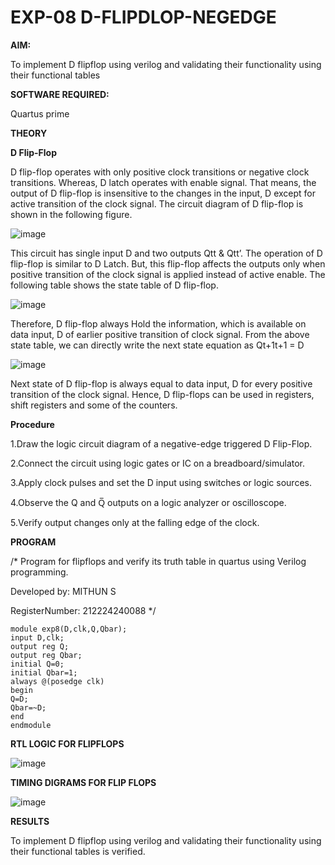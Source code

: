 # EXP-08 D-FLIPDLOP-NEGEDGE

**AIM:**

To implement  D flipflop using verilog and validating their functionality using their functional tables

**SOFTWARE REQUIRED:**

Quartus prime

**THEORY**

**D Flip-Flop**

D flip-flop operates with only positive clock transitions or negative clock transitions. Whereas, D latch operates with enable signal. That means, the output of D flip-flop is insensitive to the changes in the input, D except for active transition of the clock signal. The circuit diagram of D flip-flop is shown in the following figure.

![image](https://github.com/naavaneetha/D-FLIPDLOP-NEGEDGE/assets/154305477/48c81fe8-bc3f-40e7-95e2-519fc155ad51)

This circuit has single input D and two outputs Qtt & Qtt’. The operation of D flip-flop is similar to D Latch. But, this flip-flop affects the outputs only when positive transition of the clock signal is applied instead of active enable. The following table shows the state table of D flip-flop.

![image](https://github.com/naavaneetha/D-FLIPDLOP-NEGEDGE/assets/154305477/e5f3fda7-68ec-4a3a-a0a4-cf6f9cc4ab55)

Therefore, D flip-flop always Hold the information, which is available on data input, D of earlier positive transition of clock signal. From the above state table, we can directly write the next state equation as Qt+1t+1 = D

![image](https://github.com/naavaneetha/D-FLIPDLOP-NEGEDGE/assets/154305477/8592c0d8-2917-4142-91b9-d6c30dd891d2)

Next state of D flip-flop is always equal to data input, D for every positive transition of the clock signal. Hence, D flip-flops can be used in registers, shift registers and some of the counters.

**Procedure**

1.Draw the logic circuit diagram of a negative-edge triggered D Flip-Flop.

2.Connect the circuit using logic gates or IC on a breadboard/simulator.

3.Apply clock pulses and set the D input using switches or logic sources.

4.Observe the Q and Q̅ outputs on a logic analyzer or oscilloscope.

5.Verify output changes only at the falling edge of the clock.

**PROGRAM**

/* Program for flipflops and verify its truth table in quartus using Verilog programming.

Developed by: MITHUN S

RegisterNumber: 212224240088
*/
```
module exp8(D,clk,Q,Qbar);
input D,clk;
output reg Q;
output reg Qbar;
initial Q=0;
initial Qbar=1;
always @(posedge clk)
begin
Q=D;
Qbar=~D;
end
endmodule
```
**RTL LOGIC FOR FLIPFLOPS**

![image](https://github.com/user-attachments/assets/b2e57edd-d9c0-4538-8bc0-c85093ef10a9)


**TIMING DIGRAMS FOR FLIP FLOPS**

![image](https://github.com/user-attachments/assets/23c6f21e-f2b0-40b9-a781-2b7b1cd32c06)



**RESULTS**

To implement D flipflop using verilog and validating their functionality using their functional tables is verified.
